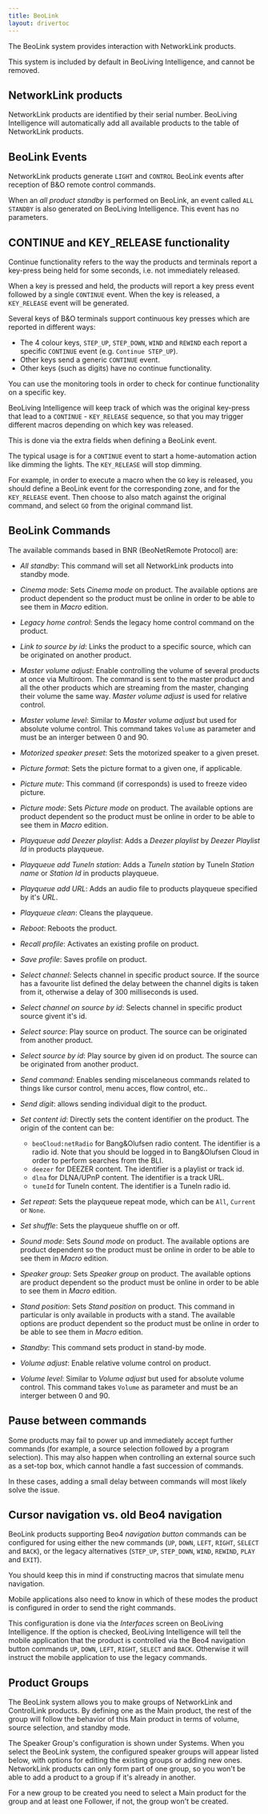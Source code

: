 ```yaml
---
title: BeoLink
layout: drivertoc
---
```


The BeoLink system provides interaction with NetworkLink products.

This system is included by default in BeoLiving Intelligence, and cannot be
removed.

NetworkLink products
--------------------

NetworkLink products are identified by their serial number. BeoLiving Intelligence will automatically add all available products to the table of
NetworkLink products.

BeoLink Events
--------------

NetworkLink products generate `LIGHT` and `CONTROL` BeoLink events after reception of B&O remote control commands.

When an *all product standby* is performed on BeoLink, an event called
`ALL STANDBY` is also generated on BeoLiving Intelligence. This event has no
parameters.

CONTINUE and KEY_RELEASE functionality
---------------------------------------

Continue functionality refers to the way the products and terminals
report a key-press being held for some seconds, i.e. not immediately
released.

When a key is pressed and held, the products will report a key press
event followed by a single `CONTINUE` event. When the key is released, a
`KEY_RELEASE` event will be generated.

Several keys of B&O terminals support continuous key
presses which are reported in different ways:

-   The 4 colour keys, `STEP_UP`, `STEP_DOWN`, `WIND` and `REWIND` each report
    a specific `CONTINUE` event (e.g. `Continue STEP_UP`).
-   Other keys send a generic `CONTINUE` event.
-   Other keys (such as digits) have no continue functionality.

You can use the monitoring tools in order to check for continue
functionality on a specific key.

BeoLiving Intelligence will keep track of which was the original key-press
that lead to a `CONTINUE` - `KEY_RELEASE` sequence, so that you may
trigger different macros depending on which key was released.

This is done via the extra fields when defining a BeoLink event.

The typical usage is for a `CONTINUE` event to start a home-automation
action like dimming the lights. The `KEY_RELEASE` will stop dimming.

For example, in order to execute a macro when the `GO` key is released,
you should define a BeoLink event for the corresponding zone, and for
the `KEY_RELEASE` event. Then choose to also match against the original
command, and select `GO` from the original command list.

BeoLink Commands
----------------

The available commands based in BNR (BeoNetRemote Protocol) are:

- *All standby*: This command will set all NetworkLink products into standby mode. 

- *Cinema mode*: Sets *Cinema mode* on product. The available options are product dependent so the product must be online in order to be able
to see them in *Macro* edition. 

- *Legacy home control*:  Sends the legacy home control command on the product.

- *Link to source by id*: Links the product to a specific source, which can be originated on another product.
- *Master volume adjust*: Enable controlling the volume of several products at once via Multiroom. The command is sent to the master product and 
all the other products which are streaming from the master, changing their volume the same way. *Master volume adjust* is used for relative 
control.

- *Master volume level*: Similar to *Master volume adjust* but used for absolute volume control. This command takes `Volume` as parameter and must
 be an interger between 0 and 90.
 
- *Motorized speaker preset*: Sets the motorized speaker to a given preset.

- *Picture format*: Sets the picture format to a given one, if applicable.

- *Picture mute*: This command (if corresponds) is used to freeze video picture.

- *Picture mode*: Sets *Picture mode* on product. The available options are product dependent so the product must be online in order to be able
to see them in *Macro* edition.  

- *Playqueue add Deezer playlist*: Adds a *Deezer playlist* by *Deezer Playlist Id* in products playqueue.
 
- *Playqueue add TuneIn station*: Adds a *TuneIn station* by TuneIn *Station name* or *Station Id* in products playqueue.
  
- *Playqueue add URL*: Adds an audio file to products playqueue specified by it's *URL*.
 
- *Playqueue clean*: Cleans the playqueue.

- *Reboot*: Reboots the product.

- *Recall profile*: Activates an existing profile on product.
 
- *Save profile*: Saves profile on product. 

- *Select channel*: Selects channel in specific product source. If the source has a favourite list defined the delay between the channel digits is taken from it, otherwise a delay of 300 milliseconds is used.
- *Select channel on source by id*: Selects channel in specific product source givent it's id.
 
- *Select source*: Play source on product. The source can be originated from another product.
 
- *Select source by id*: Play source by given id on product. The source can be originated from another product.
- *Send command*: Enables sending miscelaneous commands related to things like cursor control, menu acces, flow control, etc..

- *Send digit*: allows sending individual digit to the product.

- *Set content id*: Directly sets the content identifier on the product. The origin of the content can be:
  - `beoCloud:netRadio` for Bang&Olufsen radio content. The identifier is a radio id. Note that you should be logged in to Bang&Olufsen Cloud in order to perform searches from the BLI.
  - `deezer` for DEEZER content. The identifier is a playlist or track id.
  - `dlna` for DLNA/UPnP content. The identifier is a track URL.
  - `tuneId` for TuneIn content. The identifier is a TuneIn radio id.

- *Set repeat*: Sets the playqueue repeat mode, which can be `All`, `Current` or `None`.

- *Set shuffle*: Sets the playqueue shuffle on or off.
- *Sound mode*: Sets *Sound mode* on product. The available options are product dependent so the product must be online in order to be able
to see them in *Macro* edition.

- *Speaker group*: Sets *Speaker group* on product. The available options are product dependent so the product must be online in order to be able
to see them in *Macro* edition.
 
- *Stand position*: Sets *Stand position* on product. This command in particular is only available in products with a stand. The available options
are product dependent so the product must be online in order to be able to see them in *Macro* edition.

- *Standby*: This command sets product in stand-by mode.

- *Volume adjust*: Enable relative volume control on product.

- *Volume level*: Similar to *Volume adjust* but used for absolute volume control. This command takes `Volume` as parameter and must
 be an interger between 0 and 90.

## Pause between commands

Some products may fail to power up and immediately accept further
commands (for example, a source selection followed by a program
selection). This may also happen when controlling an external source
such as a set-top box, which cannot handle a fast succession of
commands.

In these cases, adding a small delay between commands will most likely
solve the issue.

## Cursor navigation vs. old Beo4 navigation

BeoLink products supporting Beo4 *navigation button* commands can be
configured for using either the new commands (`UP`, `DOWN`, `LEFT`, `RIGHT`,
`SELECT` and `BACK`), or the legacy alternatives (`STEP_UP`, `STEP_DOWN`,
`WIND`, `REWIND`, `PLAY` and `EXIT`).

You should keep this in mind if constructing macros that simulate menu navigation.

Mobile applications also need to know in which of these modes the
product is configured in order to send the right commands.

This configuration is done via the *Interfaces* screen on BeoLiving Intelligence. If the option is checked, BeoLiving Intelligence will tell the
mobile application that the product is controlled via the Beo4 navigation button commands `UP`, `DOWN`, `LEFT`, `RIGHT`, `SELECT` and `BACK`. 
Otherwise it will instruct the mobile application to use the legacy commands.


## Product Groups

The BeoLink system allows you to make groups of NetworkLink and ControlLink products. By defining one as the Main product, the rest of the group will follow the behavior of this Main product in terms of volume, source selection, and standby mode.

The Speaker Group's configuration is shown under Systems. When you select the BeoLink system, the configured speaker groups will appear listed below, with options for editing the existing groups or adding new ones. NetworkLink products can only form part of one group, so you won't be able to add a product to a group if it's already in another.

For a new group to be created you need to select a Main product for the group and at least one Follower, if not, the group won't be created.
